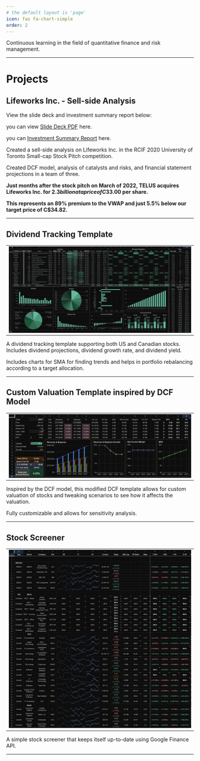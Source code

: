 ```yaml
---
# the default layout is 'page'
icon: fas fa-chart-simple
order: 2
---
```


Continuous learning in the field of quantitative finance and risk management.

<hr>

<h1>Projects</h1>

## Lifeworks Inc. - Sell-side Analysis

View the slide deck and investment summary report below:

you can view [Slide Deck PDF](/assets/lifeworks/Slide-Deck.pdf) here.

you can [Investment Summary Report](/assets/lifeworks/Investment-Summary-Report.pdf) here.

Created a sell-side analysis on Lifeworks Inc. in the RCIF 2020 University of Toronto Small-cap Stock Pitch competition.

Created DCF model, analysis of catalysts and risks, and financial statement projections in a team of three.

**Just months after the stock pitch on March of 2022, TELUS acquires Lifeworks Inc. for $2.3 billion at a price of C$33.00 per share.**

**This represents an 89% premium to the VWAP and just 5.5% below our target price of C$34.82.**

<hr>

## Dividend Tracking Template

<table>
        <tr>
            <td>
                <img src="/assets/finance/dividend track.webp"/>
            </td>
        </tr>
</table>

A dividend tracking template supporting both US and Canadian stocks. Includes dividend projections, dividend growth rate, and dividend yield.

Includes charts for SMA for finding trends and helps in portfolio rebalancing according to a target allocation.

<hr>

## Custom Valuation Template inspired by DCF Model

<table>
        <tr>
            <td>
                <img src="/assets/finance/stock analysis.webp"/>
            </td>
        </tr>
</table>

Inspired by the DCF model, this modified DCF template allows for custom valuation of stocks and tweaking scenarios to see how it affects the valuation.

Fully customizable and allows for sensitivity analysis.

<hr>

## Stock Screener

<table>
        <tr>
            <td>
                <img src="/assets/finance/stock screener.webp"/>
            </td>
        </tr>
</table>

A simple stock screener that keeps itself up-to-date using Google Finance API.

<hr>


